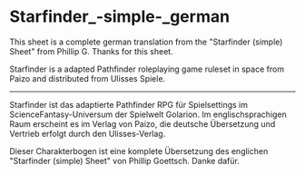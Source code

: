 # Starfinder_-simple-_german

This sheet is a complete german translation from the "Starfinder (simple) Sheet" from Phillip G. Thanks for this sheet.

Starfinder is a adapted Pathfinder roleplaying game ruleset in space from Paizo and distributed from Ulisses Spiele.

------------------------------------------------------------------------

Starfinder ist das adaptierte Pathfinder RPG für Spielsettings im ScienceFantasy-Universum der Spielwelt Golarion. Im englischsprachigen Raum erscheint es im Verlag von Paizo, die deutsche Übersetzung und Vertrieb erfolgt durch den Ulisses-Verlag.

Dieser Charakterbogen ist eine komplete Übersetzung des englichen "Starfinder (simple) Sheet" von Phillip Goettsch. Danke dafür.
